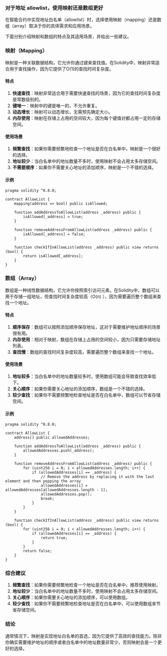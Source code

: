 ### 对于地址 allowlist，使用映射还是数组更好

在智能合约中实现地址白名单（allowlist）时，选择使用映射（mapping）还是数组（array）取决于你的具体需求和应用场景。

下面分别介绍映射和数组的特点及其适用场景，并给出一些建议。

### 映射（Mapping）

映射是一种关联数据结构，它允许你通过键来查找值。在Solidity中，映射非常适合用于查找操作，因为它提供了O(1)的查找时间复杂度。

#### 特点

1. **快速查找**：映射非常适合用于需要快速查找的场景，因为它的查找时间复杂度是常数级别的。
2. **键唯一**：映射中的键是唯一的，不允许重复。
3. **动态增长**：映射可以动态增长，无需预先确定大小。
4. **内存使用**：映射在存储上占用的空间较大，因为每个键值对都占用一定的存储空间。

#### 使用场景

1. **频繁查找**：如果你需要频繁地检查一个地址是否在白名单中，映射是一个很好的选择。
2. **地址较少**：当白名单中的地址数量不多时，使用映射不会占用太多存储空间。
3. **不需要顺序**：如果你不需要关心地址的添加顺序，映射是一个不错的选择。

#### 示例

```solidity
pragma solidity ^0.8.0;

contract AllowList {
    mapping(address => bool) public isAllowed;

    function addAddressToAllowList(address _address) public {
        isAllowed[_address] = true;
    }

    function removeAddressFromAllowList(address _address) public {
        isAllowed[_address] = false;
    }

    function checkIfInAllowList(address _address) public view returns (bool) {
        return isAllowed[_address];
    }
}
```

### 数组（Array）

数组是一种线性数据结构，它允许你按照索引访问元素。在Solidity中，数组可以用于存储一组地址，但查找时间复杂度较高（O(n)
），因为需要遍历整个数组来查找一个地址。

#### 特点

1. **顺序保存**：数组可以按照添加顺序保存地址，这对于需要维护地址顺序的场景很有用。
2. **内存使用**：相对于映射，数组在存储上占用的空间较小，因为只需要存储地址列表。
3. **查找慢**：数组的查找时间复杂度较高，需要遍历整个数组来查找一个地址。

#### 使用场景

1. **地址较多**：当白名单中的地址数量较多时，使用数组可能会导致查找效率低下。
2. **关心顺序**：如果你需要关心地址的添加顺序，数组是一个不错的选择。
3. **较少查找**：如果你不需要频繁地检查地址是否在白名单中，数组可以节省存储空间。

#### 示例

```solidity
pragma solidity ^0.8.0;

contract AllowList {
    address[] public allowedAddresses;

    function addAddressToAllowList(address _address) public {
        allowedAddresses.push(_address);
    }

    function removeAddressFromAllowList(address _address) public {
        for (uint256 i = 0; i < allowedAddresses.length; i++) {
            if (allowedAddresses[i] == _address) {
                // Remove the address by replacing it with the last element and then popping the array
                allowedAddresses[i] = allowedAddresses[allowedAddresses.length - 1];
                allowedAddresses.pop();
                break;
            }
        }
    }

    function checkIfInAllowList(address _address) public view returns (bool) {
        for (uint256 i = 0; i < allowedAddresses.length; i++) {
            if (allowedAddresses[i] == _address) {
                return true;
            }
        }
        return false;
    }
}
```

### 综合建议

1. **频繁查找**：如果你需要频繁地检查一个地址是否在白名单中，推荐使用映射。
2. **地址较少**：当白名单中的地址数量不多时，使用映射不会占用太多存储空间。
3. **关心顺序**：如果你需要关心地址的添加顺序，可以使用数组。
4. **较少查找**：如果你不需要频繁地检查地址是否在白名单中，可以使用数组来节省存储空间。

### 结论

通常情况下，映射是实现地址白名单的首选，因为它提供了高效的查找能力。除非你确实需要维护地址的顺序或者白名单中的地址数量非常少，否则映射会是一个更好的选择。